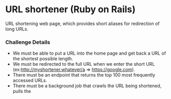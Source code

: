 # URL shortener (Ruby on Rails)

URL shortening web page, which provides short aliases for redirection of long URLs.

### Challenge Details
- We must be able to put a URL into the home page and get back a URL of the shortest possible length.
- We must be redirected to the full URL when we enter the short URL (ex:http://myshortener.whatever/a => https://google.com).
- There must be an endpoint that returns the top 100 most frequently accessed URLs.
- There must be a background job that crawls the URL being shortened, pulls the <title> from the website and stores it.
- Display the title with the URL on the top 100 board.


## Prerequisites
- Ruby 2.5.3
- [Git](https://github.com/)
- Rails  5.2.2
- MySQL

A guide to setting up a Ruby on Rails development environment
[Install Ruby On Rails on Windows 10](https://gorails.com/setup/windows/10#final-steps)

## Built With
- [sidekiq](https://github.com/mperham/sidekiq/wiki/Active+Job)
Simple, efficient background processing for Ruby.
- [securerandom](https://ruby-doc.org/stdlib-2.5.0/libdoc/securerandom/rdoc/Random/Formatter.html)
SecureRandom.alphanumeric generates a random alphanumeric string.
- [nokogiri](https://github.com/sparklemotion/nokogiri)
Nokogiri is an HTML parser.

## Installing
### Clone
Clone this repo to your local machine using `git`
> cd URL-shortener

### Setup
```
$ rake db:migrate
$ rails s
```
Go to `http://localhost:3000/` in your web browser.
